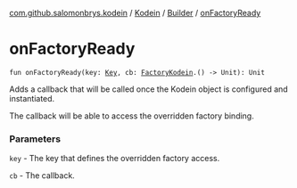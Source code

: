 [com.github.salomonbrys.kodein](../../index.md) / [Kodein](../index.md) / [Builder](index.md) / [onFactoryReady](.)

# onFactoryReady

`fun onFactoryReady(key: `[`Key`](../-key/index.md)`, cb: `[`FactoryKodein`](../../-factory-kodein/index.md)`.() -> Unit): Unit`

Adds a callback that will be called once the Kodein object is configured and instantiated.

The callback will be able to access the overridden factory binding.

### Parameters

`key` - The key that defines the overridden factory access.

`cb` - The callback.